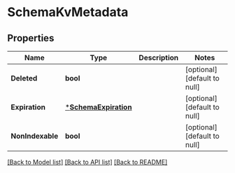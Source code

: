 # SchemaKvMetadata

## Properties
Name | Type | Description | Notes
------------ | ------------- | ------------- | -------------
**Deleted** | **bool** |  | [optional] [default to null]
**Expiration** | [***SchemaExpiration**](schemaExpiration.md) |  | [optional] [default to null]
**NonIndexable** | **bool** |  | [optional] [default to null]

[[Back to Model list]](../README.md#documentation-for-models) [[Back to API list]](../README.md#documentation-for-api-endpoints) [[Back to README]](../README.md)


